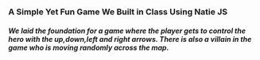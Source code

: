### A Simple Yet Fun Game We Built in Class Using Natie JS

##### We laid the foundation for a game where the player gets to control the hero with the up,down,left and right arrows. There is also a villain in the game who is moving randomly across the map.

